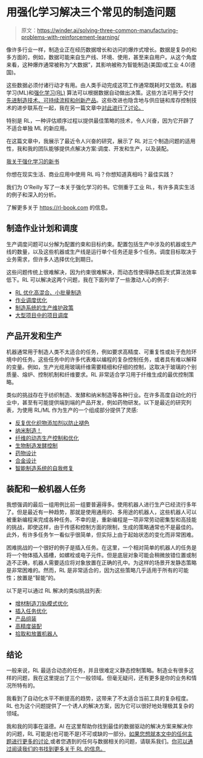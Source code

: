 # 用强化学习解决三个常见的制造问题

> 原文：<https://winder.ai/solving-three-common-manufacturing-problems-with-reinforcement-learning/>

像许多行业一样，制造业正在经历数据增长和访问的爆炸式增长。数据是复杂的和多方面的，例如，数据可能来自生产线、环境、使用，甚至来自用户。从这个角度来看，这种爆炸通常被称为“大数据”，其影响被称为智能制造(美国)或工业 4.0(德国)。

这些数据必须付诸行动才有用。由人类手动完成这项工作通常既耗时又低效。机器学习(ML)和[强化学习(RL)](https://rl-book.com) 算法可以根据数据自动做出决策。这些方法可用于交付[先进制造技术、可持续流程和创新产品](https://ideas.repec.org/p/msm/wpaper/2012-05.html)。这些改进也隐含地与供应链和库存控制技术的进步联系在一起，我在另一篇文章中[对此进行了讨论。](https://winder.ai/inventory-control-and-supply-chain-optimization-with-reinforcement-learning/)

特别是 RL，一种评估顺序过程以提供最佳策略的技术，令人兴奋，因为它开辟了不适合单独 ML 的新应用。

在这篇文章中，我展示了最近令人兴奋的研究，展示了 RL 对三个制造问题的适用性，我和我的团队能够提供点解决方案:调度、开发和生产，以及装配。

 [我关于强化学习的新书](https://rl-book.com/?utm_source=winderresearch&utm_medium=web&utm_campaign=rl) 

你想在现实生活、商业应用中使用 RL 吗？你想知道真相吗？最佳实践？

我们为 O'Reilly 写了一本关于强化学习的书。它侧重于工业 RL，有许多真实生活的例子和深入的分析。

了解更多关于 https://rl-book.com 的信息。

## 制造作业计划和调度

生产调度问题可以分解为配置约束和目标约束。配置包括生产中涉及的机器或生产线的数量，以及这些机器或生产线是运行单个任务还是多个任务。调度目标取决于业务需求，但许多人选择优化到期日。

这些问题传统上很难解决，因为约束很难解决，而动态性使得静态启发式算法效率低下。RL 可以解决这两个问题，我在下面列举了一些激动人心的例子:

*   [RL 优化高混合、小批量制造](https://arxiv.org/abs/1910.02035)
*   [作业调度优化](https://arxiv.org/abs/2009.03836)
*   [制造系统的生产维护政策](https://ieeexplore.ieee.org/abstract/document/8114172)
*   [大型项目中的项目调度](https://www.tandfonline.com/doi/abs/10.1080/00207543.2018.1535205)

## 产品开发和生产

机器通常用于制造人类不太适合的任务，例如要求高精度、可重复性或处于危险环境中的任务。这些任务中的许多代表难以编程的复杂控制任务，或者具有难以解释的变量。例如，生产光缆用玻璃纤维需要精细和仔细的控制，这取决于玻璃的个别质量、熔炉、控制机制和纤维要求。RL 非常适合学习用于纤维生成的最优控制策略。

类似的挑战存在于纺织制造、发酵和纳米制造等各种行业。在许多高度自动化的行业中，甚至有可能提供端到端的产品开发，例如药物研发。以下是最近的研究列表，为使用 RL/ML 作为生产的一个组成部分提供了灵感:

*   [反复优化织物添加剂以防止褪色](https://arxiv.org/abs/2005.09867)
*   [纳米制造！](https://arxiv.org/abs/2002.11952)
*   [纤维的动态生产控制和优化](https://arxiv.org/abs/1911.10286)
*   [生物制造发酵控制](https://arxiv.org/abs/2101.03735)
*   [药物设计](https://arxiv.org/abs/1711.10907)
*   [合金设计](https://arxiv.org/abs/2012.07583)
*   [智能制造系统的自我修复](https://www.sciencedirect.com/science/article/abs/pii/S0007850620300299)

## 装配和一般机器人任务

我想强调的最后一组用例比前一组要普遍得多。使用机器人进行生产已经流行多年了。但是最近有一种趋势，那就是使用通用的、多用途的机器人，这些机器人可以被重新编程来完成各种任务。不幸的是，重新编程是一项非常劳动密集型和高技能的挑战，即使这样，由于传感和控制方面的限制，生成的策略通常也不是最佳的。此外，有许多任务乍一看似乎很简单，但实际上由于起始状态的变化而非常困难。

困难挑战的一个很好的例子是插入任务。在这里，一个相对简单的机器人的任务是将一个物体插入插槽，如螺栓或电子元件。但是底层对象可能会稍微放错位置或制造不正确，机器人需要适应将对象放置在正确的孔中。为这样的场景开发静态策略是非常困难的。然而，RL 是非常适合的，因为这些策略几乎适用于所有的可能性；放置是“智能”的。

以下是可以通过 RL 解决的类似挑战列表:

*   [增材制造刀轨模式优化](https://arxiv.org/abs/2009.14365)
*   [插入任务优化](https://arxiv.org/abs/1906.05841)
*   [产品组装](https://arxiv.org/abs/1708.04033)
*   [高精度装配](https://arxiv.org/abs/1708.04033)
*   [拾取和放置机器人](https://arxiv.org/abs/2001.03792)

## 结论

一般来说，RL 最适合动态的任务，并且很难定义静态控制策略。制造业有很多这样的问题，我在这里提出了三个一般领域。但毫无疑问，还有更多是你的业务和情况所特有的。

我看到了自动化水平不断提高的趋势，这带来了不太适合当前工具的复杂程度。RL 也为这个问题提供了一个诱人的解决方案，因为它可以很好地处理极其复杂的领域。

我和我的同事在温德。AI 在这里帮助你找到最佳的数据驱动的解决方案来解决你的问题，RL 可能是(也可能不是)不可或缺的一部分。[如果您想就本文中的任何主题进行更多的讨论](https://winder.ai/about/contact/),或者您遇到的任何与数据相关的问题，请联系我们。[你可以通过阅读我们的书找到更多关于 RL 的信息。](https://rl-book.com)